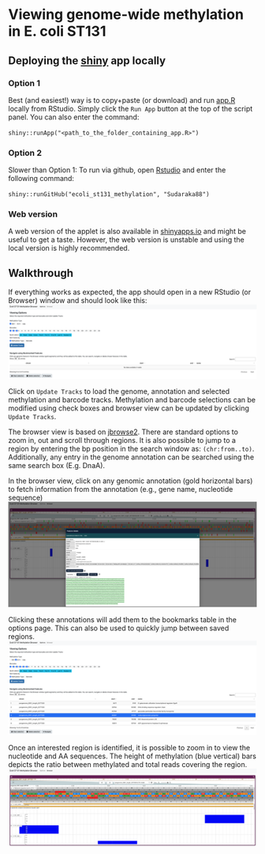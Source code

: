 
<!-- EDIT THIS FILE, DO NOT EDIT .md -->

# Viewing genome-wide methylation in E. coli ST131

## Deploying the [shiny](https://www.rstudio.com/products/shiny/) app locally

### Option 1

Best (and easiest!) way is to copy+paste (or download) and run
[app.R](https://github.com/Sudaraka88/ecoli_st131_methylation/blob/main/app.R)
locally from RStudio. Simply click the `Run App` button at the top of
the script panel. You can also enter the command:

`shiny::runApp("<path_to_the_folder_containing_app.R>")`

### Option 2

Slower than Option 1: To run via github, open
[Rstudio](https://posit.co/products/open-source/rstudio/) and enter the
following command:

`shiny::runGitHub("ecoli_st131_methylation", "Sudaraka88")`

### Web version

A web version of the applet is also available in
[shinyapps.io](https://sudaraka88.shinyapps.io/ecoli_st131_methylation/)
and might be useful to get a taste. However, the web version is unstable
and using the local version is highly recommended.

## Walkthrough

If everything works as expected, the app should open in a new RStudio
(or Browser) window and should look like this:
![](screenshots/welcome.png)

Click on `Update Tracks` to load the genome, annotation and selected
methylation and barcode tracks. Methylation and barcode selections can
be modified using check boxes and browser view can be updated by
clicking `Update Tracks`.

The browser view is based on [jbrowse2](https://jbrowse.org/jb2/). There
are standard options to zoom in, out and scroll through regions. It is
also possible to jump to a region by entering the bp position in the
search window as: `(chr:from..to)`. Additionally, any entry in the
genome annotation can be searched using the same search box (E.g. DnaA).

In the browser view, click on any genomic annotation (gold horizontal
bars) to fetch information from the annotation (e.g., gene name,
nucleotide sequence) ![](screenshots/gffinfo.png)

Clicking these annotations will add them to the bookmarks table in the
options page. This can also be used to quickly jump between saved
regions. ![](screenshots/bookmarks.png)

Once an interested region is identified, it is possible to zoom in to
view the nucleotide and AA sequences. The height of methylation (blue
vertical) bars depicts the ratio between methylated and total reads
covering the region. ![](screenshots/viewer.png)
